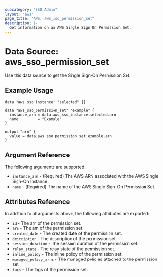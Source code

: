 ```yaml
---
subcategory: "SSO Admin"
layout: "aws"
page_title: "AWS: aws_sso_permission_set"
description: |-
  Get information on an AWS Single Sign-On Permission Set.
---
```


# Data Source: aws_sso_permission_set

Use this data source to get the Single Sign-On Permission Set.

## Example Usage

```hcl
data "aws_sso_instance" "selected" {}

data "aws_sso_permission_set" "example" {
  instance_arn = data.aws_sso_instance.selected.arn
  name         = "Example"
}

output "arn" {
  value = data.aws_sso_permission_set.example.arn
}
```

## Argument Reference

The following arguments are supported:

* `instance_arn` - (Required) The AWS ARN associated with the AWS Single Sign-On Instance.
* `name` - (Required) The name of the AWS Single Sign-On Permission Set.

## Attributes Reference

In addition to all arguments above, the following attributes are exported:

* `id` - The arn of the permission set.
* `arn` - The arn of the permission set.
* `created_date` - The created date of the permission set.
* `description` - The description of the permission set.
* `session_duration` - The session duration of the permission set.
* `relay_state` - The relay state of the permission set.
* `inline_policy` - The inline policy of the permission set.
* `managed_policy_arns` - The managed policies attached to the permission set.
* `tags` - The tags of the permission set.